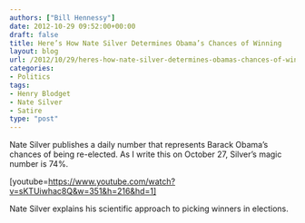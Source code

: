 ```yaml
---
authors: ["Bill Hennessy"]
date: 2012-10-29 09:52:00+00:00
draft: false
title: Here’s How Nate Silver Determines Obama’s Chances of Winning
layout: blog
url: /2012/10/29/heres-how-nate-silver-determines-obamas-chances-of-winning/
categories:
- Politics
tags:
- Henry Blodget
- Nate Silver
- Satire
type: "post"
---
```


Nate Silver publishes a daily number that represents Barack Obama’s chances of being re-elected. As I write this on October 27, Silver’s magic number is 74%.

[youtube=https://www.youtube.com/watch?v=sKTUiwhac8Q&w=351&h=216&hd=1]

Nate Silver explains his scientific approach to picking winners in elections.
